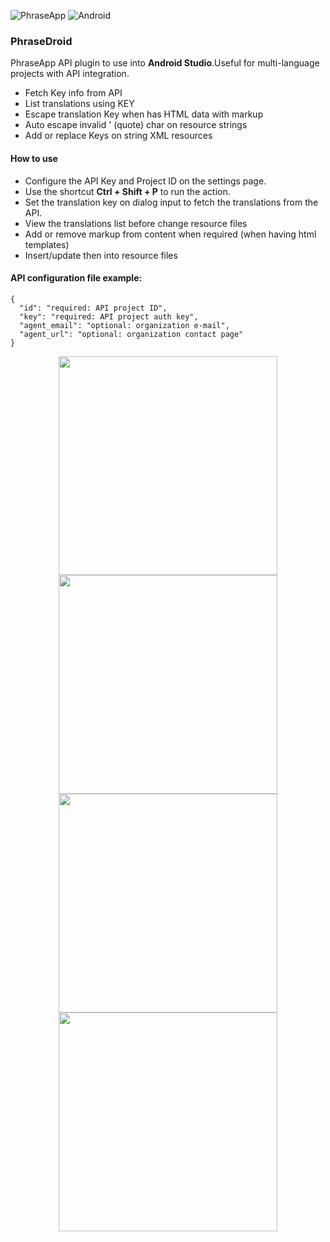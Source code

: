 ![PhraseApp](https://img.shields.io/badge/PhraseApp-blue) ![Android](https://img.shields.io/badge/ANDROID-green)

### PhraseDroid
PhraseApp API plugin to use into <strong>Android Studio</strong>.Useful for multi-language projects with API integration.

- Fetch Key info from API
- List translations using KEY
- Escape translation Key when has HTML data with markup
- Auto escape invalid ' (quote) char on resource strings
- Add or replace Keys on string XML resources

#### How to use
- Configure the API Key and Project ID on the settings page.
- Use the shortcut <strong>Ctrl + Shift + P</strong> to run the action.
- Set the translation key on dialog input to fetch the translations from the API.
- View the translations list before change resource files
- Add or remove markup from content when required (when having html templates)
- Insert/update then into resource files


#### API configuration file example:
```
{
  "id": "required: API project ID",
  "key": "required: API project auth key",
  "agent_email": "optional: organization e-mail",
  "agent_url": "optional: organization contact page"
}
```

<p align="center" width="100%">
    <img src="https://github.com/thiago-you/phrase-droid/assets/23344256/04107dcb-9e72-4a72-97aa-57f2d58f1746" width="350"/>
    <img src="https://github.com/thiago-you/phrase-droid/assets/23344256/7af01437-cea5-4729-833f-75d03b4ba73e" width="350"/>
    <img src="https://github.com/thiago-you/phrase-droid/assets/23344256/87832a04-0d65-4e77-8282-5e63cefbed91" width="350"/>
    <img src="https://github.com/thiago-you/phrase-droid/assets/23344256/7b3fe4c3-3c83-48f5-a676-c89aba72467a" width="350"/>
</p>